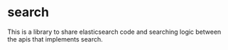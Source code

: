 # search

This is a library to share elasticsearch code and searching logic between the apis that implements search.
